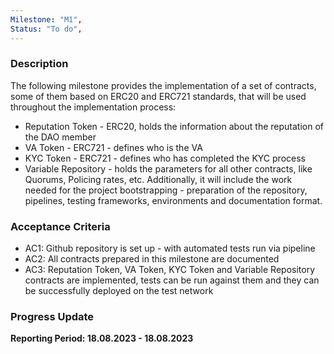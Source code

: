 ```yaml
---
Milestone: "M1",
Status: "To do",
---
```

<!--lang:en--> 
### Description

The following milestone provides the implementation of a set of contracts, some of them based on ERC20 and ERC721 standards, that will be used throughout the implementation process:
- Reputation Token - ERC20, holds the information about the reputation of the DAO member
- VA Token - ERC721 - defines who is the VA
- KYC Token - ERC721 - defines who has completed the KYC process
- Variable Repository - holds the parameters for all other contracts, like Quorums, Policing rates, etc.
Additionally, it will include the work needed for the project bootstrapping - preparation of the repository, pipelines, testing frameworks, environments and documentation format.

### Acceptance Criteria

- AC1: Github repository is set up - with automated tests run via pipeline
- AC2: All contracts prepared in this milestone are documented
- AC3: Reputation Token, VA Token, KYC Token and Variable Repository contracts are implemented, tests can be run against them and they can be successfully deployed on the test network

### Progress Update

**Reporting Period: 18.08.2023 - 18.08.2023**


